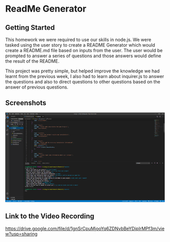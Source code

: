 # ReadMe Generator

## Getting Started

This homework we were required to use our skills in node.js. We were tasked using the user story to create a README Generator which would create a README.md file based on inputs from the user. The user would be prompted to answer a series of questions and those answers would define the result of the README.

This project was pretty simple, but helped improve the knowledge we had learnt from the previous week, I also had to learn about inquirer.js to answer the questions and also to direct questions to other questions based on the answer of previous questions.

## Screenshots

![screenshot1](/images/screenshot%201.png)

## Link to the Video Recording

https://drive.google.com/file/d/1gnSrCpuMjooYq6ZDNvbBeYDipIrMPf3m/view?usp=sharing